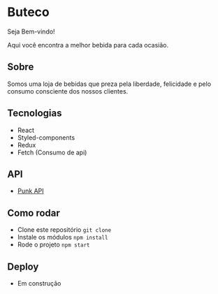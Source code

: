 # Buteco

Seja Bem-vindo!

Aqui você encontra a melhor bebida para cada ocasião.

## Sobre

Somos uma loja de bebidas que preza pela liberdade, felicidade e pelo consumo consciente
dos nossos clientes.

## Tecnologias

  - React
  - Styled-components
  - Redux
  - Fetch (Consumo de api)

## API

  - [Punk API](https://punkapi.com/documentation/v2)

## Como rodar

  - Clone este repositório `git clone`
  - Instale os módulos `npm install`
  - Rode o projeto `npm start`

## Deploy

  - Em construção
